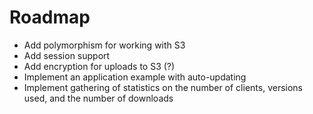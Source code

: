 # Roadmap

- Add polymorphism for working with S3
- Add session support
- Add encryption for uploads to S3 (?)
- Implement an application example with auto-updating
- Implement gathering of statistics on the number of clients, versions used, and the number of downloads